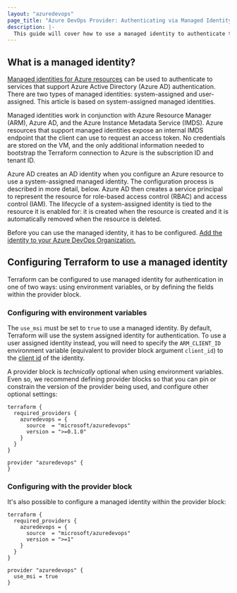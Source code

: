 ```yaml
---
layout: "azuredevops"
page_title: "Azure DevOps Provider: Authenticating via Managed Identity"
description: |-
  This guide will cover how to use a managed identity to authenticate to Azure DevOps.
---
```



## What is a managed identity?

[Managed identities for Azure resources](https://docs.microsoft.com/en-us/azure/active-directory/managed-identities-azure-resources/overview) can be used to authenticate to services that support Azure Active Directory (Azure AD) authentication. There are two types of managed identities: system-assigned and user-assigned. This article is based on system-assigned managed identities.

Managed identities work in conjunction with Azure Resource Manager (ARM), Azure AD, and the Azure Instance Metadata Service (IMDS). Azure resources that support managed identities expose an internal IMDS endpoint that the client can use to request an access token. No credentials are stored on the VM, and the only additional information needed to bootstrap the Terraform connection to Azure is the subscription ID and tenant ID.

Azure AD creates an AD identity when you configure an Azure resource to use a system-assigned managed identity. The configuration process is described in more detail, below. Azure AD then creates a service principal to represent the resource for role-based access control (RBAC) and access control (IAM). The lifecycle of a system-assigned identity is tied to the resource it is enabled for: it is created when the resource is created and it is automatically removed when the resource is deleted.

Before you can use the managed identity, it has to be configured. [Add the identity to your Azure DevOps Organization.](https://learn.microsoft.com/en-us/azure/devops/integrate/get-started/authentication/service-principal-managed-identity?view=azure-devops#2-add-and-manage-service-principal-in-an-azure-devops-organization)

## Configuring Terraform to use a managed identity

Terraform can be configured to use managed identity for authentication in one of two ways: using environment variables, or by defining the fields within the provider block.

### Configuring with environment variables

The `use_msi` must be set to `true` to use a managed identity. By default, Terraform will use the system assigned identity for authentication. To use a user assigned identity instead, you will need to specify the `ARM_CLIENT_ID` environment variable (equivalent to provider block argument `client_id`) to the [client id](https://registry.terraform.io/providers/hashicorp/azurerm/latest/docs/resources/user_assigned_identity#client_id) of the identity.

A provider block is _technically_ optional when using environment variables. Even so, we recommend defining provider blocks so that you can pin or constrain the version of the provider being used, and configure other optional settings:

```hcl
terraform {
  required_providers {
    azuredevops = {
      source  = "microsoft/azuredevops"
      version = ">=0.1.0"
    }
  }
}

provider "azuredevops" {
}
```

### Configuring with the provider block

It's also possible to configure a managed identity within the provider block:

```hcl
terraform {
  required_providers {
    azuredevops = {
      source  = "microsoft/azuredevops"
      version = ">=1"
    }
  }
}

provider "azuredevops" {
  use_msi = true
}
```
